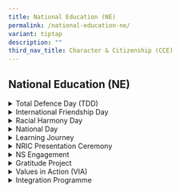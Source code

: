 ```yaml
---
title: National Education (NE)
permalink: /national-education-ne/
variant: tiptap
description: ""
third_nav_title: Character & Citizenship (CCE)
---
```

<h2>National Education (NE)</h2>
<div data-type="detailGroup" class="isomer-accordion isomer-accordion-white">
<details class="isomer-details">
<summary>Total Defence Day (TDD)</summary>
<div data-type="detailsContent" class="isomer-details-content">
<p></p>
<div class="isomer-image-wrapper">
<img style="width: 100%" height="auto" width="100%" alt="" src="/images/CCE/2024_Total_Defence_Day_Write_Up.jpg">
</div>
</div>
</details>
<details class="isomer-details">
<summary>International Friendship Day</summary>
<div data-type="detailsContent" class="isomer-details-content">
<p>
<br>Ahmad Ibrahim Secondary School is proud to celebrate International Friendship
Day on 9th April 2025 with an engaging assembly programme that highlights
the importance of forging friendships and embracing cultural exchange in
our diverse ASEAN region. We invited the National Library Board (NLB) for
the programme where we curated an interactive experience centred on the
theme “Forging Friendships in a Complex World.” Students will explore powerful
stories such as The Rent Collector, Girl of the Southern Sea, My Father,
The Panda Killer, and Lotus Flower Champion, each reflecting the strength
of friendship, resilience, and cultural understanding. These featured books
are also available on Sora, our digital library, ensuring that students
can continue their journey of discovery beyond the event.
<br>
<br>The assembly also featured quizzes on ASEAN cultures, book trailers, and
reflective discussions, encouraging students to connect the stories to
their own lives and the broader ASEAN context. Adding to the festivities,
Sec 1-3 ISPR students will set up vibrant booths to showcase traditional
games, share insights on bilateral ties, and invite everyone to contribute
to a well-wishing tree-fostering bonds of friendship across our school
community. Through these activities, we hope to inspire every student to
appreciate the richness of our region’s cultures and the vital role of
friendship in building a harmonious and inclusive society.</p>
<div class="iframe-wrapper">
<iframe height="569" width="960" allowfullscreen="true" frameborder="0" src="https://docs.google.com/presentation/d/e/2PACX-1vQniyDfyoBbQUab-vau2KazvGZkwcMOb3MMZWWhoad5C5GU-Zm9GznGDyWjtqhK9_YDD-B5Q1ikPw_x/pubembed?start=true&amp;loop=true&amp;delayms=10000"></iframe>
</div>
<p></p>
<div class="isomer-image-wrapper">
<img style="width: 100%" height="auto" width="100%" alt="International Friendship Day 2024" src="/images/CCE/2024_International_Friendship_Day_Write_Up.jpg">
</div>
</div>
</details>
<details class="isomer-details">
<summary>Racial Harmony Day</summary>
<div data-type="detailsContent" class="isomer-details-content">
<p><em>Contents coming up soon!</em>
</p>
</div>
</details>
<details class="isomer-details">
<summary>National Day</summary>
<div data-type="detailsContent" class="isomer-details-content">
<p></p>
<div class="isomer-image-wrapper">
<img style="width: 100%" height="auto" width="100%" alt="National Day 2024" src="/images/CCE/2024_National_Day_Write_Up.jpg">
</div>
</div>
</details>
<details class="isomer-details">
<summary>Learning Journey</summary>
<div data-type="detailsContent" class="isomer-details-content">
<h4><strong>Secondary 2 Learning Journey to the National Museum of Singapore</strong></h4>
<p>On 7 February 2025, our Secondary 2 cohort embarked on a meaningful learning
journey to the National Museum of Singapore, participating in the Museum-based
Learning Programme, "Artefactually Speaking." This visit aimed to deepen
students’ understanding of Singapore’s rich history while fostering a stronger
sense of national identity and citizenship.</p>
<p></p>
<p>During the programme, students explored artefacts spanning 700 years of
Singapore’s history and engaged in insightful discussions with Museum Educators.
They had the freedom to select artefacts of interest, interact with their
peers, and uncover the stories behind these historical pieces. Through
these interactions, they gained a deeper appreciation of how individuals
and communities in Singapore’s past forged connections with one another
and with the places they called home.</p>
<p></p>
<p>As Singapore’s oldest museum — founded in 1887 as the Raffles Museum and
Library — the National Museum of Singapore continues to inspire with its
exhibitions and programmes. This enriching experience provided our students
with valuable perspectives on our nation’s history, reinforcing the importance
of heritage and identity in shaping our collective future.</p>
<p></p>
<div class="isomer-image-wrapper">
<img style="width: 100%" height="auto" width="100%" alt="Sec 2 Learning Journey_01" src="/images/CCE/S2_LJ1.jpg">
</div>
<div class="isomer-image-wrapper">
<img style="width: 100%" height="auto" width="100%" alt="Sec 2 Learning Journey_02" src="/images/CCE/S2_LJ2.jpg">
</div>
<div class="isomer-image-wrapper">
<img style="width: 100%" height="auto" width="100%" alt="Sec 2 Learning Journey_03" src="/images/CCE/S2_LJ3.jpg">
</div>
</div>
</details>
<details class="isomer-details">
<summary>NRIC Presentation Ceremony</summary>
<div data-type="detailsContent" class="isomer-details-content">
<p></p>
<div class="isomer-image-wrapper">
<img style="width: 100%" height="auto" width="100%" alt="NRIC Presentation 2024" src="/images/CCE/2024_NRIC_Presentation.jpg">
</div>
</div>
</details>
<details class="isomer-details">
<summary>NS Engagement</summary>
<div data-type="detailsContent" class="isomer-details-content">
<p></p>
<div class="isomer-image-wrapper">
<img style="width: 100%" height="auto" width="100%" alt="National Service (NS) Sharing" src="/images/CCE/2024_NS_Sharing.jpg">
</div>
</div>
</details>
<details class="isomer-details">
<summary>Gratitude Project</summary>
<div data-type="detailsContent" class="isomer-details-content">
<p></p>
<div class="isomer-image-wrapper">
<img style="width: 100%" height="auto" width="100%" alt="Gratitude Project 2024" src="/images/CCE/2024_Gratitude_Project.jpg">
</div>
</div>
</details>
<details class="isomer-details">
<summary>Values in Action (VIA)</summary>
<div data-type="detailsContent" class="isomer-details-content">
<p></p>
<div class="isomer-image-wrapper">
<img style="width: 100%" height="auto" width="100%" alt="Value In Actions_01" src="/images/CCE/2024_Value_In_Actions__Yearbook_Page_1.jpg">
</div>
<div class="isomer-image-wrapper">
<img style="width: 100%" height="auto" width="100%" alt="Value In Actions_02" src="/images/CCE/2024_Value_In_Actions__Yearbook_Page_2.jpg">
</div>
<div class="isomer-image-wrapper">
<img style="width: 100%" height="auto" width="100%" alt="Value In Actions_03" src="/images/CCE/2024_Value_In_Actions__Yearbook_Page_3.jpg">
</div>
</div>
</details>
<details class="isomer-details">
<summary>Integration Programme</summary>
<div data-type="detailsContent" class="isomer-details-content">
<p></p>
<div class="isomer-image-wrapper">
<img style="width: 100%" height="auto" width="100%" alt="" src="/images/Integrated_program_for_school_Website__1_.jpg">
</div>
</div>
</details>
</div>
<p></p>